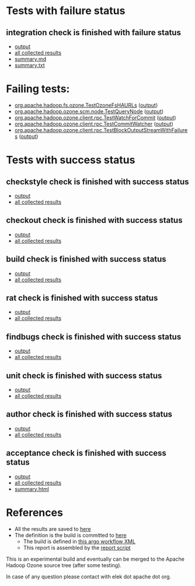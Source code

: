 # Tests with failure status

## integration check is finished with failure status

   * [output](https://raw.githubusercontent.com/elek/ozone-ci/master/pr/pr-hdds-2161-4k4xz/integration/output.log)
   * [all collected results](https://github.com/elek/ozone-ci/tree/master/pr/pr-hdds-2161-4k4xz/integration)
   * [summary.md](https://github.com/elek/ozone-ci/tree/master/pr/pr-hdds-2161-4k4xz/integration/summary.md)
   * [summary.txt](https://github.com/elek/ozone-ci/tree/master/pr/pr-hdds-2161-4k4xz/integration/summary.txt)

# Failing tests: 

 * [org.apache.hadoop.fs.ozone.TestOzoneFsHAURLs](hadoop-ozone/ozonefs/org.apache.hadoop.fs.ozone.TestOzoneFsHAURLs.txt) ([output](hadoop-ozone/ozonefs/org.apache.hadoop.fs.ozone.TestOzoneFsHAURLs-output.txt/))
 * [org.apache.hadoop.ozone.scm.node.TestQueryNode](hadoop-ozone/integration-test/org.apache.hadoop.ozone.scm.node.TestQueryNode.txt) ([output](hadoop-ozone/integration-test/org.apache.hadoop.ozone.scm.node.TestQueryNode-output.txt/))
 * [org.apache.hadoop.ozone.client.rpc.TestWatchForCommit](hadoop-ozone/integration-test/org.apache.hadoop.ozone.client.rpc.TestWatchForCommit.txt) ([output](hadoop-ozone/integration-test/org.apache.hadoop.ozone.client.rpc.TestWatchForCommit-output.txt/))
 * [org.apache.hadoop.ozone.client.rpc.TestCommitWatcher](hadoop-ozone/integration-test/org.apache.hadoop.ozone.client.rpc.TestCommitWatcher.txt) ([output](hadoop-ozone/integration-test/org.apache.hadoop.ozone.client.rpc.TestCommitWatcher-output.txt/))
 * [org.apache.hadoop.ozone.client.rpc.TestBlockOutputStreamWithFailures](hadoop-ozone/integration-test/org.apache.hadoop.ozone.client.rpc.TestBlockOutputStreamWithFailures.txt) ([output](hadoop-ozone/integration-test/org.apache.hadoop.ozone.client.rpc.TestBlockOutputStreamWithFailures-output.txt/))


# Tests with success status

## checkstyle check is finished with success status

   * [output](https://raw.githubusercontent.com/elek/ozone-ci/master/pr/pr-hdds-2161-4k4xz/checkstyle/output.log)
   * [all collected results](https://github.com/elek/ozone-ci/tree/master/pr/pr-hdds-2161-4k4xz/checkstyle)


## checkout check is finished with success status

   * [output](https://raw.githubusercontent.com/elek/ozone-ci/master/pr/pr-hdds-2161-4k4xz/checkout/output.log)
   * [all collected results](https://github.com/elek/ozone-ci/tree/master/pr/pr-hdds-2161-4k4xz/checkout)


## build check is finished with success status

   * [output](https://raw.githubusercontent.com/elek/ozone-ci/master/pr/pr-hdds-2161-4k4xz/build/output.log)
   * [all collected results](https://github.com/elek/ozone-ci/tree/master/pr/pr-hdds-2161-4k4xz/build)


## rat check is finished with success status

   * [output](https://raw.githubusercontent.com/elek/ozone-ci/master/pr/pr-hdds-2161-4k4xz/rat/output.log)
   * [all collected results](https://github.com/elek/ozone-ci/tree/master/pr/pr-hdds-2161-4k4xz/rat)


## findbugs check is finished with success status

   * [output](https://raw.githubusercontent.com/elek/ozone-ci/master/pr/pr-hdds-2161-4k4xz/findbugs/output.log)
   * [all collected results](https://github.com/elek/ozone-ci/tree/master/pr/pr-hdds-2161-4k4xz/findbugs)


## unit check is finished with success status

   * [output](https://raw.githubusercontent.com/elek/ozone-ci/master/pr/pr-hdds-2161-4k4xz/unit/output.log)
   * [all collected results](https://github.com/elek/ozone-ci/tree/master/pr/pr-hdds-2161-4k4xz/unit)


## author check is finished with success status

   * [output](https://raw.githubusercontent.com/elek/ozone-ci/master/pr/pr-hdds-2161-4k4xz/author/output.log)
   * [all collected results](https://github.com/elek/ozone-ci/tree/master/pr/pr-hdds-2161-4k4xz/author)


## acceptance check is finished with success status

   * [output](https://raw.githubusercontent.com/elek/ozone-ci/master/pr/pr-hdds-2161-4k4xz/acceptance/output.log)
   * [all collected results](https://github.com/elek/ozone-ci/tree/master/pr/pr-hdds-2161-4k4xz/acceptance)
   * [summary.html](https://elek.github.io/ozone-ci/pr/pr-hdds-2161-4k4xz/acceptance/summary.html)




# References

 * All the results are saved to [here](https://github.com/elek/ozone-ci/tree/master/pr/pr-hdds-2161-4k4xz/)
 * The definition is the build is committed to [here](https://github.com/elek/argo-ozone)
    * The build is defined in [this argo workflow XML](https://github.com/elek/argo-ozone/blob/master/ozone-build.yaml)
    * This report is assembled by the [report script](https://github.com/elek/argo-ozone/blob/master/scripts/report.sh)

This is an experimental build and eventually can be merged to the Apache Hadoop Ozone source tree (after some testing).

In case of any question please contact with elek dot apache dot org.
